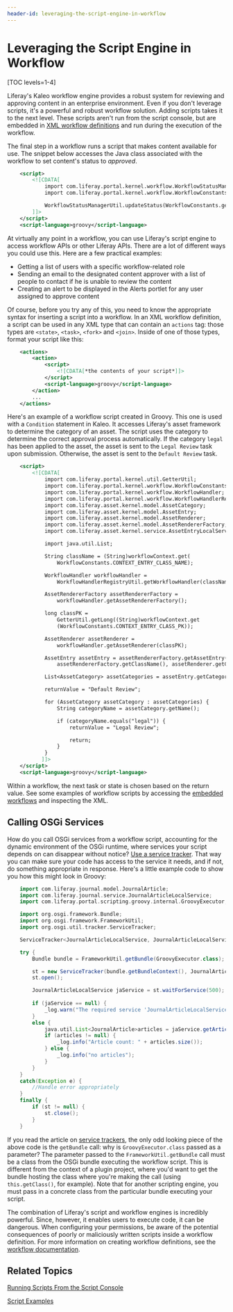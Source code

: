 ```yaml
---
header-id: leveraging-the-script-engine-in-workflow
---
```


# Leveraging the Script Engine in Workflow

[TOC levels=1-4]

Liferay's Kaleo workflow engine provides a robust system for reviewing and
approving content in an enterprise environment. Even if you don't leverage
scripts, it's a powerful and robust workflow solution. Adding scripts takes it
to the next level. These scripts aren't run from the script console, but are
embedded in 
[XML workflow definitions](/docs/7-2/reference/-/knowledge_base/r/crafting-xml-workflow-definitions) 
and run during the execution of the workflow.

The final step in a workflow runs a script that makes content available for use.
The snippet below accesses the Java class associated with the workflow to set
content's status to *approved*.

```xml
    <script>
        <![CDATA[
            import com.liferay.portal.kernel.workflow.WorkflowStatusManagerUtil;
            import com.liferay.portal.kernel.workflow.WorkflowConstants;

            WorkflowStatusManagerUtil.updateStatus(WorkflowConstants.getLabelStatus("approved"), workflowContext);
        ]]>
    </script>
    <script-language>groovy</script-language>
```

At virtually any point in a workflow, you can use Liferay's script engine to
access workflow APIs or other Liferay APIs. There are a lot of different ways
you could use this. Here are a few practical examples:

-  Getting a list of users with a specific workflow-related role
-  Sending an email to the designated content approver with a list of people to
   contact if he is unable to review the content
-  Creating an alert to be displayed in the Alerts portlet for any user assigned
   to approve content

Of course, before you try any of this, you need to know the appropriate syntax
for inserting a script into a workflow. In an XML workflow definition, a script
can be used in any XML type that can contain an `actions` tag: those types are
`<state>`, `<task>`, `<fork>` and `<join>`. Inside of one of those types, format
your script like this:

```xml
    <actions>
        <action>
            <script>
                <![CDATA[*the contents of your script*]]>
            </script>
            <script-language>groovy</script-language>
        </action>
        ...
    </actions>
```

Here's an example of a workflow script created in Groovy. This one is used with
a `Condition` statement in Kaleo. It accesses Liferay's asset framework to
determine the category of an asset. The script uses the category to determine
the correct approval process automatically.  If the category `legal` has been
applied to the asset, the asset is sent to the `Legal Review` task upon
submission. Otherwise, the asset is sent to the `Default Review` task.

```xml
    <script>
        <![CDATA[
            import com.liferay.portal.kernel.util.GetterUtil;
            import com.liferay.portal.kernel.workflow.WorkflowConstants;
            import com.liferay.portal.kernel.workflow.WorkflowHandler;
            import com.liferay.portal.kernel.workflow.WorkflowHandlerRegistryUtil;
            import com.liferay.asset.kernel.model.AssetCategory;
            import com.liferay.asset.kernel.model.AssetEntry;
            import com.liferay.asset.kernel.model.AssetRenderer;
            import com.liferay.asset.kernel.model.AssetRendererFactory;
            import com.liferay.asset.kernel.service.AssetEntryLocalServiceUtil;

            import java.util.List;

            String className = (String)workflowContext.get(
                WorkflowConstants.CONTEXT_ENTRY_CLASS_NAME);

            WorkflowHandler workflowHandler =
                WorkflowHandlerRegistryUtil.getWorkflowHandler(className);

            AssetRendererFactory assetRendererFactory =
                workflowHandler.getAssetRendererFactory();

            long classPK =
                GetterUtil.getLong((String)workflowContext.get
                (WorkflowConstants.CONTEXT_ENTRY_CLASS_PK));

            AssetRenderer assetRenderer =
                workflowHandler.getAssetRenderer(classPK);

            AssetEntry assetEntry = assetRendererFactory.getAssetEntry(
                assetRendererFactory.getClassName(), assetRenderer.getClassPK());

            List<AssetCategory> assetCategories = assetEntry.getCategories();

            returnValue = "Default Review";

            for (AssetCategory assetCategory : assetCategories) {
                String categoryName = assetCategory.getName();

                if (categoryName.equals("legal")) {
                    returnValue = "Legal Review";

                    return;
                }
            }
           ]]>
    </script>
    <script-language>groovy</script-language>
```

Within a workflow, the next task or state is chosen based on the return value.
See some examples of workflow scripts by accessing the
[embedded workflows](/docs/7-2/user/-/knowledge_base/u/workflow#embedded-workflows) 
and inspecting the XML.

## Calling OSGi Services

How do you call OSGi services from a workflow script, accounting for the dynamic
environment of the OSGi runtime, where services your script depends on can
disappear without notice? 
[Use a service tracker](/docs/7-2/frameworks/-/knowledge_base/f/service-trackers-for-osgi-services). 
That way you can make sure your code has access to the service it
needs, and if not, do something appropriate in response. Here's a little example
code to show you how this might look in Groovy:

```groovy
    import com.liferay.journal.model.JournalArticle;
    import com.liferay.journal.service.JournalArticleLocalService;
    import com.liferay.portal.scripting.groovy.internal.GroovyExecutor;

    import org.osgi.framework.Bundle;
    import org.osgi.framework.FrameworkUtil;
    import org.osgi.util.tracker.ServiceTracker;

    ServiceTracker<JournalArticleLocalService, JournalArticleLocalService> st;

    try {
        Bundle bundle = FrameworkUtil.getBundle(GroovyExecutor.class);

        st = new ServiceTracker(bundle.getBundleContext(), JournalArticleLocalService.class, null);
        st.open();

        JournalArticleLocalService jaService = st.waitForService(500);
        
        if (jaService == null) {
            _log.warn("The required service 'JournalArticleLocalService' is not available.");
        }
        else {
            java.util.List<JournalArticle>articles = jaService.getArticles();
            if (articles != null) {
                _log.info("Article count: " + articles.size());
            } else {
                _log.info("no articles");
            }
        }
    }
    catch(Exception e) {
        //Handle error appropriately
    }
    finally {
        if (st != null) {
            st.close();
        }
    }
```

If you read the article on [service
trackers](/docs/7-2/frameworks/-/knowledge_base/f/service-trackers-for-osgi-services), the only odd
looking piece of the above code is the `getBundle` call: why is
`GroovyExecutor.class` passed as a parameter? The parameter passed to the
`FrameworkUtil.getBundle` call must be a class from the OSGi bundle executing
the workflow script. This is different from the context of a plugin project,
where you'd want to get the bundle hosting the class where you're making the
call (using `this.getClass()`, for example). Note that for another scripting
engine, you must pass in a concrete class from the particular bundle executing
your script.

The combination of Liferay's script and workflow engines is incredibly powerful.
Since, however, it enables users to execute code, it can be dangerous. When
configuring your permissions, be aware of the potential consequences of poorly
or maliciously written scripts inside a workflow definition. For more
information on creating workflow definitions, see the [workflow
documentation](/docs/7-2/user/-/knowledge_base/u/workflow).

## Related Topics

[Running Scripts From the Script Console](/docs/7-2/user/-/knowledge_base/u/running-scripts-from-the-script-console)

[Script Examples](/docs/7-2/user/-/knowledge_base/u/script-examples)
